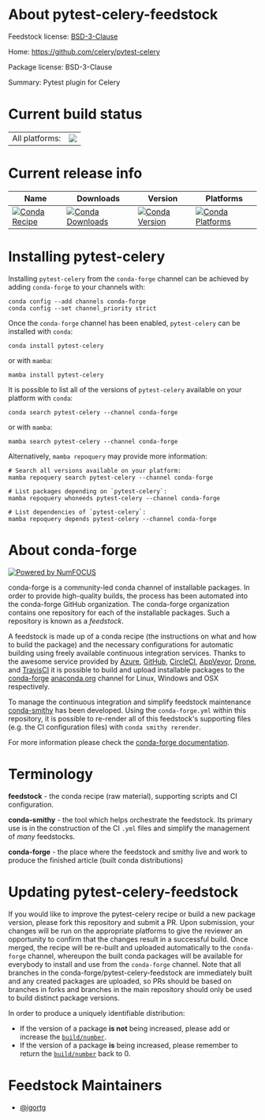 About pytest-celery-feedstock
=============================

Feedstock license: [BSD-3-Clause](https://github.com/conda-forge/pytest-celery-feedstock/blob/main/LICENSE.txt)

Home: https://github.com/celery/pytest-celery

Package license: BSD-3-Clause

Summary: Pytest plugin for Celery

Current build status
====================


<table><tr><td>All platforms:</td>
    <td>
      <a href="https://dev.azure.com/conda-forge/feedstock-builds/_build/latest?definitionId=11008&branchName=main">
        <img src="https://dev.azure.com/conda-forge/feedstock-builds/_apis/build/status/pytest-celery-feedstock?branchName=main">
      </a>
    </td>
  </tr>
</table>

Current release info
====================

| Name | Downloads | Version | Platforms |
| --- | --- | --- | --- |
| [![Conda Recipe](https://img.shields.io/badge/recipe-pytest--celery-green.svg)](https://anaconda.org/conda-forge/pytest-celery) | [![Conda Downloads](https://img.shields.io/conda/dn/conda-forge/pytest-celery.svg)](https://anaconda.org/conda-forge/pytest-celery) | [![Conda Version](https://img.shields.io/conda/vn/conda-forge/pytest-celery.svg)](https://anaconda.org/conda-forge/pytest-celery) | [![Conda Platforms](https://img.shields.io/conda/pn/conda-forge/pytest-celery.svg)](https://anaconda.org/conda-forge/pytest-celery) |

Installing pytest-celery
========================

Installing `pytest-celery` from the `conda-forge` channel can be achieved by adding `conda-forge` to your channels with:

```
conda config --add channels conda-forge
conda config --set channel_priority strict
```

Once the `conda-forge` channel has been enabled, `pytest-celery` can be installed with `conda`:

```
conda install pytest-celery
```

or with `mamba`:

```
mamba install pytest-celery
```

It is possible to list all of the versions of `pytest-celery` available on your platform with `conda`:

```
conda search pytest-celery --channel conda-forge
```

or with `mamba`:

```
mamba search pytest-celery --channel conda-forge
```

Alternatively, `mamba repoquery` may provide more information:

```
# Search all versions available on your platform:
mamba repoquery search pytest-celery --channel conda-forge

# List packages depending on `pytest-celery`:
mamba repoquery whoneeds pytest-celery --channel conda-forge

# List dependencies of `pytest-celery`:
mamba repoquery depends pytest-celery --channel conda-forge
```


About conda-forge
=================

[![Powered by
NumFOCUS](https://img.shields.io/badge/powered%20by-NumFOCUS-orange.svg?style=flat&colorA=E1523D&colorB=007D8A)](https://numfocus.org)

conda-forge is a community-led conda channel of installable packages.
In order to provide high-quality builds, the process has been automated into the
conda-forge GitHub organization. The conda-forge organization contains one repository
for each of the installable packages. Such a repository is known as a *feedstock*.

A feedstock is made up of a conda recipe (the instructions on what and how to build
the package) and the necessary configurations for automatic building using freely
available continuous integration services. Thanks to the awesome service provided by
[Azure](https://azure.microsoft.com/en-us/services/devops/), [GitHub](https://github.com/),
[CircleCI](https://circleci.com/), [AppVeyor](https://www.appveyor.com/),
[Drone](https://cloud.drone.io/welcome), and [TravisCI](https://travis-ci.com/)
it is possible to build and upload installable packages to the
[conda-forge](https://anaconda.org/conda-forge) [anaconda.org](https://anaconda.org/)
channel for Linux, Windows and OSX respectively.

To manage the continuous integration and simplify feedstock maintenance
[conda-smithy](https://github.com/conda-forge/conda-smithy) has been developed.
Using the ``conda-forge.yml`` within this repository, it is possible to re-render all of
this feedstock's supporting files (e.g. the CI configuration files) with ``conda smithy rerender``.

For more information please check the [conda-forge documentation](https://conda-forge.org/docs/).

Terminology
===========

**feedstock** - the conda recipe (raw material), supporting scripts and CI configuration.

**conda-smithy** - the tool which helps orchestrate the feedstock.
                   Its primary use is in the construction of the CI ``.yml`` files
                   and simplify the management of *many* feedstocks.

**conda-forge** - the place where the feedstock and smithy live and work to
                  produce the finished article (built conda distributions)


Updating pytest-celery-feedstock
================================

If you would like to improve the pytest-celery recipe or build a new
package version, please fork this repository and submit a PR. Upon submission,
your changes will be run on the appropriate platforms to give the reviewer an
opportunity to confirm that the changes result in a successful build. Once
merged, the recipe will be re-built and uploaded automatically to the
`conda-forge` channel, whereupon the built conda packages will be available for
everybody to install and use from the `conda-forge` channel.
Note that all branches in the conda-forge/pytest-celery-feedstock are
immediately built and any created packages are uploaded, so PRs should be based
on branches in forks and branches in the main repository should only be used to
build distinct package versions.

In order to produce a uniquely identifiable distribution:
 * If the version of a package **is not** being increased, please add or increase
   the [``build/number``](https://docs.conda.io/projects/conda-build/en/latest/resources/define-metadata.html#build-number-and-string).
 * If the version of a package **is** being increased, please remember to return
   the [``build/number``](https://docs.conda.io/projects/conda-build/en/latest/resources/define-metadata.html#build-number-and-string)
   back to 0.

Feedstock Maintainers
=====================

* [@igortg](https://github.com/igortg/)

